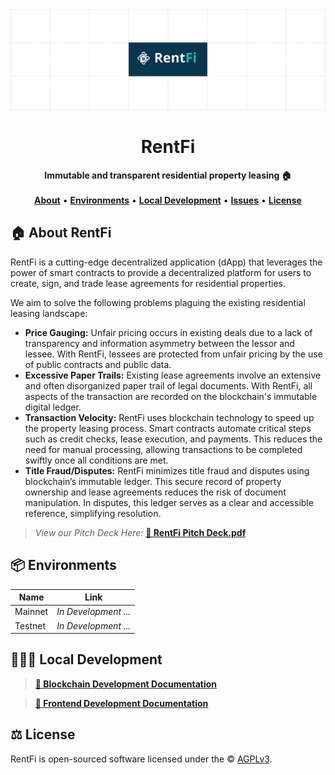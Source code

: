 <div align="center">
    <img src="frontend/img/logo-bg.png" alt="RentFi Logo">
    <h1>RentFi</h1>
    <strong>Immutable and transparent residential property leasing 🏠</strong>
</div>

<div align="center" class="navbar">
    <br>
    <a href="#-about-rentfi"><b>About</b></a>
    •
    <a href="#-environments"><b>Environments</b></a>
    •
    <a href="#-local-development"><b>Local Development</b></a>
    •
    <a href="https://github.com/hschickdevs/RentFi/issues"><b>Issues</b></a>
    •    
    <a href="#-license"><b>License</b></a>
</div>

## 🏠 About RentFi

RentFi is a cutting-edge decentralized application (dApp) that leverages the power of smart contracts to provide a decentralized platform for users to create, sign, and trade lease agreements for residential properties.

We aim to solve the following problems plaguing the existing residential leasing landscape:

* **Price Gauging:** Unfair pricing occurs in existing deals due to a lack of transparency and information asymmetry between the lessor and lessee. With RentFi, lessees are protected from unfair pricing by the use of public contracts and public data.
* **Excessive Paper Trails:** Existing lease agreements involve an extensive and often disorganized paper trail of legal documents. With RentFi, all aspects of the transaction are recorded on the blockchain's immutable digital ledger.
* **Transaction Velocity:** RentFi uses blockchain technology to speed up the property leasing process. Smart contracts automate critical steps such as credit checks, lease execution, and payments. This reduces the need for manual processing, allowing transactions to be completed swiftly once all conditions are met.
* **Title Fraud/Disputes:** RentFi minimizes title fraud and disputes using blockchain’s immutable ledger. This secure record of property ownership and lease agreements reduces the risk of document manipulation. In disputes, this ledger serves as a clear and accessible reference, simplifying resolution.

> _View our Pitch Deck Here:_ [**🔗 RentFi Pitch Deck.pdf**](frontend/media/RentFi%20Pitch%20Deck.pdf)

## 📦 Environments

| Name    | Link                 |
| ------- |----------------------|
| Mainnet | _In Development ..._ |
| Testnet | _In Development ..._ |

## 👨🏻‍💻 Local Development

> [**🔗 Blockchain Development Documentation**](frontend/README.md) 

> [**🔗 Frontend Development Documentation**](blockchain/README.md)

## ⚖️ License

RentFi is open-sourced software licensed under the © [AGPLv3](LICENSE.txt).